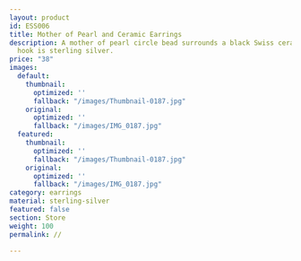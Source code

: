 ```yaml
---
layout: product
id: ESS006
title: Mother of Pearl and Ceramic Earrings
description: A mother of pearl circle bead surrounds a black Swiss ceramic bead. The
  hook is sterling silver.
price: "38"
images:
  default:
    thumbnail:
      optimized: ''
      fallback: "/images/Thumbnail-0187.jpg"
    original:
      optimized: ''
      fallback: "/images/IMG_0187.jpg"
  featured:
    thumbnail:
      optimized: ''
      fallback: "/images/Thumbnail-0187.jpg"
    original:
      optimized: ''
      fallback: "/images/IMG_0187.jpg"
category: earrings
material: sterling-silver
featured: false
section: Store
weight: 100
permalink: //

---
```

